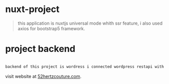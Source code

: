 # nuxt-project

> this application is nuxtjs universal mode whith ssr feature, i also used axios for bootstrap5 framework.

# project backend

``` bash

backend of this project is wordress i connected wordpress restapi with nuxtjs


```

visit website at [52hertzcouture.com](https://52hertzcouture.com/).
